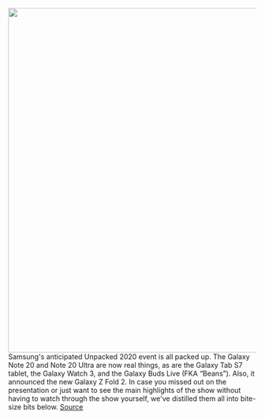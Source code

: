<img src='https://cdn.vox-cdn.com/thumbor/WaK1XSGReBGgG2nKX6IANNOF3og=/0x0:3360x1818/1200x800/filters:focal(1412x641:1948x1177)/cdn.vox-cdn.com/uploads/chorus_image/image/67159802/Screen_Shot_2020_08_05_at_10.25.49_AM.0.png' width='700px' /><br/>
Samsung's anticipated Unpacked 2020 event is all packed up. The Galaxy Note 20 and Note 20 Ultra are now real things, as are the Galaxy Tab S7 tablet, the Galaxy Watch 3, and the Galaxy Buds Live (FKA “Beans”). Also, it announced the new Galaxy Z Fold 2. In case you missed out on the presentation or just want to see the main highlights of the show without having to watch through the show yourself, we've distilled them all into bite-size bits below.
<a href='https://www.theverge.com/2020/8/5/21350066/samsung-galaxy-unpacked-note-20-event-biggest-announcements-products-recap'> Source <a/>